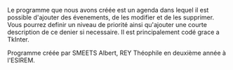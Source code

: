 Le programme que nous avons créée est un agenda dans lequel il est possible d'ajouter des évenements, de les modifier et de les supprimer.
Vous pourrez definir un niveau de priorité ainsi qu'ajouter une courte description de ce denier si necessaire.
Il est principalement codé grace a TkInter.

Programme créée par SMEETS Albert, REY Théophile en deuxième année à l'ESIREM.
